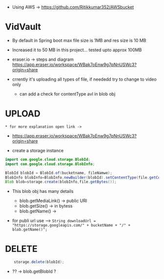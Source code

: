 - Using AWS -> https://github.com/Ritikkumar352/AWSbucket
# VidVault 

- By default in Spring boot max file size is 1MB and res size is 10 MB
- Increased it to 50 MB in this project... tested upto approx 100MB 
- eraser.io -> steps and diagram https://app.eraser.io/workspace/WBak7oEnw9g7pNnUSWc3?origin=share

- crrently it's uploading all types of file, if neededd try to change to video only
  - can add a check for contentType avl in blob obj

# UPLOAD   
    * for more explanation open link -> 
- https://app.eraser.io/workspace/WBak7oEnw9g7pNnUSWc3?origin=share

- create a storage instance

```java
import com.google.cloud.storage.BlobId;
import com.google.cloud.storage.BlobInfo;

BlobId blobId = BlobId.of(bucketname, fileNamwe);
BlobInfo blobInfo=BlobInfo.newBuilder(blobId).setContentType(file.getContentTpe().build());
Blob blob=storage.create(blobInfo,file.getBytes());
```
- This blob obj has many details
  - blob.getMediaLink()  ->  public URl
  - blob.getSize()  -> in bytess
  - blob.getName()  ->

- for publi url use --> 
```String downloadUrl = "https://storage.googleapis.com/" + bucketName + "/" + blob.getName()"; ```

# DELETE 
```java
    storage.delete(blobId); 
```
- ?? -> blob.getBlobId  ?




